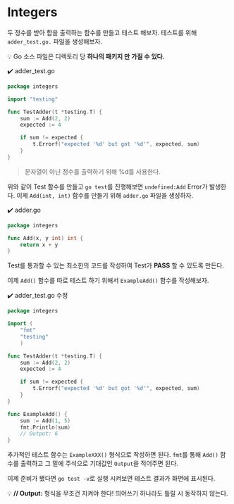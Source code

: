 # Integers

두 정수를 받아 합을 출력하는 함수를 만들고 테스트 해보자. 테스트를 위해 `adder_test.go.` 파일을 생성해보자.

:bulb: Go 소스 파일은 디렉토리 당 **하나의 패키지 만 가질 수 있다.**

:heavy_check_mark: adder_test.go
```go
package integers

import "testing"

func TestAdder(t *testing.T) {
    sum := Add(2, 2)
    expected := 4

    if sum != expected {
        t.Errorf("expected '%d' but got '%d'", expected, sum)
    }
}
```
> 문자열이 아닌 정수를 출력하기 위해 %d를 사용한다.

위와 같이 Test 함수를 만들고 `go test`를 진행해보면 `undefined:Add` Error가 발생한다. 이제 `Add(int, int)` 함수를 만들기 위해 `adder.go` 파일을 생성하자.

:heavy_check_mark: adder.go
```go
package integers

func Add(x, y int) int {
    return x + y
}
```
Test를 통과할 수 있는 최소한의 코드를 작성하여 Test가 **PASS** 할 수 있도록 만든다.

이제 `Add()` 함수를 따로 테스트 하기 위해서 `ExampleAdd()` 함수를 작성해보자.

:heavy_check_mark: adder_test.go 수정
```go
package integers

import (
    "fmt"
    "testing"
    )

func TestAdder(t *testing.T) {
    sum := Add(2, 2)
    expected := 4

    if sum != expected {
        t.Errorf("expected '%d' but got '%d'", expected, sum)
    }
}

func ExampleAdd() {
    sum := Add(1, 5)
    fmt.Println(sum)
    // Output: 6
}
```
추가적인 테스트 함수는 `ExampleXXX()` 형식으로 작성하면 된다. `fmt`를 통해 `Add()` 함수를 출력하고 그 밑에 주석으로 기대값인 `Output`을 적어주면 된다.

이제 준비가 됐다면 `go test -v`로 실행 시켜보면 테스트 결과가 화면에 표시된다.

:bulb: **// Output:** 형식을 무조건 지켜야 한다! 띄어쓰기 하나라도 틀릴 시 동작하지 않는다.
